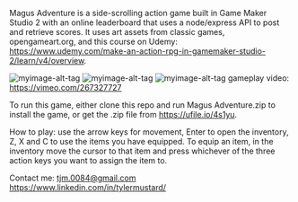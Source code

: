 Magus Adventure is a side-scrolling action game built in Game Maker Studio 2 with an online leaderboard that uses a node/express API to post and retrieve scores. It uses art assets from classic games, opengameart.org, and this course on Udemy: https://www.udemy.com/make-an-action-rpg-in-gamemaker-studio-2/learn/v4/overview. 


![myimage-alt-tag](https://i.imgur.com/Ha1tmiC.png)
![myimage-alt-tag](https://i.imgur.com/SDVyJYQ.png)
![myimage-alt-tag](https://i.imgur.com/20IJury.png)
gameplay video: https://vimeo.com/267327727


To run this game, either clone this repo and run Magus Adventure.zip to install the game, or get the .zip file from https://ufile.io/4s1yu.  

How to play: use the arrow keys for movement, Enter to open the inventory, Z, X and C to use the items you have equipped. To equip an item, in the inventory move the cursor to that item and press whichever of the three action keys you want to assign the item to. 

Contact me: tjm.0084@gmail.com https://www.linkedin.com/in/tylermustard/
